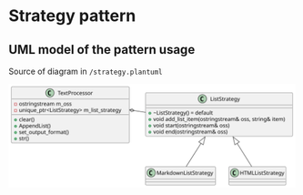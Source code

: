 
# Strategy pattern

## UML model of the pattern usage


Source of diagram in `/strategy.plantuml`


![](strategy.svg)
